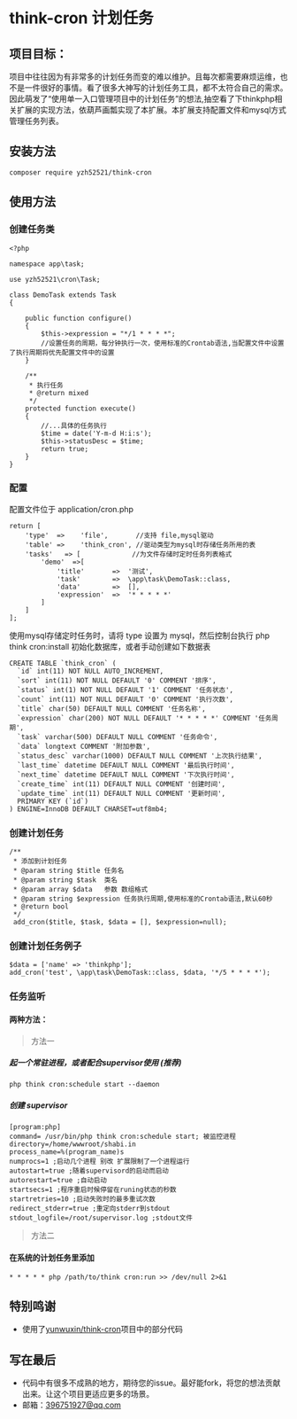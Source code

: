 # think-cron 计划任务
## 项目目标：
项目中往往因为有非常多的计划任务而变的难以维护。且每次都需要麻烦运维，也不是一件很好的事情。看了很多大神写的计划任务工具，都不太符合自己的需求。因此萌发了“使用单一入口管理项目中的计划任务”的想法,抽空看了下thinkphp相关扩展的实现方法，依葫芦画瓢实现了本扩展。本扩展支持配置文件和mysql方式管理任务列表。

## 安装方法
```
composer require yzh52521/think-cron
```

## 使用方法

### 创建任务类

```
<?php

namespace app\task;

use yzh52521\cron\Task;

class DemoTask extends Task
{

    public function configure()
    {
        $this->expression = "*/1 * * * *"; 
        //设置任务的周期，每分钟执行一次，使用标准的Crontab语法,当配置文件中设置了执行周期将优先配置文件中的设置
    }

    /**
     * 执行任务
     * @return mixed
     */
    protected function execute()
    {
        //...具体的任务执行
        $time = date('Y-m-d H:i:s');
        $this->statusDesc = $time;
        return true;
    }
}

```

### 配置
配置文件位于 application/cron.php


```
return [
    'type'  =>    'file',       //支持 file,mysql驱动
    'table' =>    'think_cron', //驱动类型为mysql时存储任务所用的表
    'tasks'   => [             //为文件存储时定时任务列表格式
        'demo'  =>[
            'title'       =>  '测试',
            'task'        =>  \app\task\DemoTask::class,
            'data'        =>  [],
            'expression'  =>  '* * * * *'
        ]
    ]
];
```
使用mysql存储定时任务时，请将 type 设置为 mysql，然后控制台执行 php think cron:install 初始化数据库，或者手动创建如下数据表
```
CREATE TABLE `think_cron` (
  `id` int(11) NOT NULL AUTO_INCREMENT,
  `sort` int(11) NOT NULL DEFAULT '0' COMMENT '排序',
  `status` int(1) NOT NULL DEFAULT '1' COMMENT '任务状态',
  `count` int(11) NOT NULL DEFAULT '0' COMMENT '执行次数',
  `title` char(50) DEFAULT NULL COMMENT '任务名称',
  `expression` char(200) NOT NULL DEFAULT '* * * * *' COMMENT '任务周期',
  `task` varchar(500) DEFAULT NULL COMMENT '任务命令',
  `data` longtext COMMENT '附加参数',
  `status_desc` varchar(1000) DEFAULT NULL COMMENT '上次执行结果',
  `last_time` datetime DEFAULT NULL COMMENT '最后执行时间',
  `next_time` datetime DEFAULT NULL COMMENT '下次执行时间',
  `create_time` int(11) DEFAULT NULL COMMENT '创建时间',
  `update_time` int(11) DEFAULT NULL COMMENT '更新时间',
  PRIMARY KEY (`id`)
) ENGINE=InnoDB DEFAULT CHARSET=utf8mb4;
```
### 创建计划任务
```
/**
 * 添加到计划任务
 * @param string $title 任务名
 * @param string $task  类名
 * @param array $data   参数 数组格式
 * @param string $expression 任务执行周期,使用标准的Crontab语法,默认60秒
 * @return bool
 */
 add_cron($title, $task, $data = [], $expression=null);
```
### 创建计划任务例子
```
$data = ['name' => 'thinkphp'];
add_cron('test', \app\task\DemoTask::class, $data, '*/5 * * * *');
```

### 任务监听

#### 两种方法：

> 方法一 

##### 起一个常驻进程，或者配合supervisor使用 (推荐)
~~~
php think cron:schedule start --daemon
~~~

##### 创建 supervisor 
```
[program:php]
command= /usr/bin/php think cron:schedule start; 被监控进程
directory=/home/wwwroot/shabi.in
process_name=%(program_name)s
numprocs=1 ;启动几个进程 别改 扩展限制了一个进程运行
autostart=true ;随着supervisord的启动而启动
autorestart=true ;自动启动
startsecs=1 ;程序重启时候停留在runing状态的秒数
startretries=10 ;启动失败时的最多重试次数
redirect_stderr=true ;重定向stderr到stdout
stdout_logfile=/root/supervisor.log ;stdout文件
```

> 方法二

#### 在系统的计划任务里添加
~~~
* * * * * php /path/to/think cron:run >> /dev/null 2>&1
~~~

## 特别鸣谢
- 使用了[yunwuxin/think-cron](https://packagist.org/packages/yunwuxin/think-cron/ "创建自定义指令")项目中的部分代码

## 写在最后
- 代码中有很多不成熟的地方，期待您的issue。最好能fork，将您的想法贡献出来。让这个项目更适应更多的场景。
- 邮箱：396751927@qq.com
